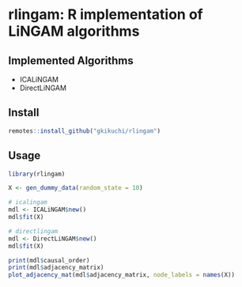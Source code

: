 # rlingam: R implementation of LiNGAM algorithms

## Implemented Algorithms
- ICALiNGAM
- DirectLiNGAM

## Install
```r
remotes::install_github("gkikuchi/rlingam")
```

## Usage
```r
library(rlingam)

X <- gen_dummy_data(random_state = 10)

# icalingam
mdl <- ICALiNGAM$new()
mdl$fit(X)

# directlingam
mdl <- DirectLiNGAM$new()
mdl$fit(X)

print(mdl$causal_order)
print(mdl$adjacency_matrix)
plot_adjacency_mat(mdl$adjacency_matrix, node_labels = names(X))
```
